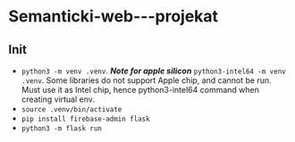 # Semanticki-web---projekat

## Init
- `python3 -m venv .venv`. 
***Note for apple silicon*** `python3-intel64 -m venv .venv`. Some libraries do not support Apple chip, and cannot be run. Must use it as Intel chip, hence python3-intel64 command when creating virtual env.
- `source .venv/bin/activate`
- `pip install firebase-admin flask`
- `python3 -m flask run`
